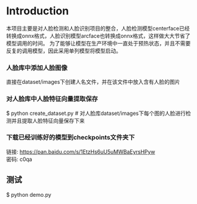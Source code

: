 # Introduction

本项目主要是对人脸检测和人脸识别项目的整合，人脸检测模型centerface已经转换成onnx格式，人脸识别模型arcface也转换成onnx格式，这样做大大节省了模型调用的时间。
为了能够让模型在生产环境中一直处于预热状态，并且不需要反复的调用模型，因此采用单列模型将模型启动。

### 人脸库中添加人脸图像
直接在dataset/images下创建人名文件，并在该文件中放入含有人脸的图片

### 对人脸库中人脸特征向量提取保存
$ python create_dataset.py  # 对人脸库dataset/images下每个图的人脸进行检测并且提取人脸特征向量保存下来

### 下载已经训练好的模型到checkpoints文件夹下
链接: https://pan.baidu.com/s/1EtzHs6uU5uMWBaEyrsHPyw  
密码: c0qa

## 测试
$ python demo.py
